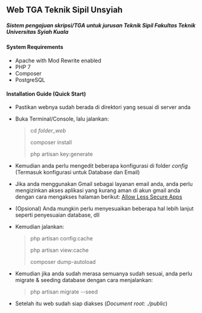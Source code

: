## Web TGA Teknik Sipil Unsyiah
##### Sistem pengajuan skripsi/TGA untuk jurusan Teknik Sipil Fakultas Teknik Universitas Syiah Kuala

#### System Requirements
- Apache with Mod Rewrite enabled
- PHP 7
- Composer
- PostgreSQL

#### Installation Guide (Quick Start)
- Pastikan webnya sudah berada di direktori yang sesuai di server anda
- Buka Terminal/Console, lalu jalankan:

  > cd *folder_web*
  >
  > composer install
  >
  > php artisan key:generate
- Kemudian anda perlu mengedit beberapa konfigurasi di folder *config* (Termasuk konfigurasi untuk Database dan Email)
- Jika anda menggunakan Gmail sebagai layanan email anda, anda perlu mengizinkan akses aplikasi yang kurang aman di akun gmail anda dengan cara mengakses halaman berikut: [Allow Less Secure Apps](https://myaccount.google.com/lesssecureapps)
- (Opsional) Anda mungkin perlu menyesuaikan beberapa hal lebih lanjut seperti penyesuaian database, dll
- Kemudian jalankan:

  > php artisan config:cache
  >
  > php artisan view:cache
  >
  > composer dump-autoload
- Kemudian jika anda sudah merasa semuanya sudah sesuai, anda perlu migrate & seeding database dengan cara menjalankan:

  > php artisan migrate --seed
- Setelah itu web sudah siap diakses (*Document root: ./public*)